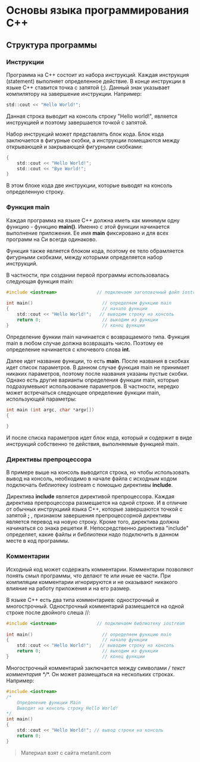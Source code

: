 # Основы языка программирования C++

## Структура программы

### Инструкции

Программа на С++ состоит из набора инструкций. Каждая инструкция (statement) выполняет определенное действие. В конце инструкции в языке C++ ставится точка с запятой (;). Данный знак указывает компилятору на завершение инструкции. Например:

```c
std::cout << "Hello World!";
```

Данная строка выводит на консоль строку "Hello world!", является инструкцией и поэтому завершается точкой с запятой.

Набор инструкций может представлять блок кода. Блок кода заключается в фигурные скобки, а инструкции помещаются между открывающей и закрывающей фигурными скобками:

```c
{
    std::cout << "Hello World!";
    std::cout << "Bye World!";
}
```

В этом блоке кода две инструкции, которые выводят на консоль определенную строку.

### Функция main

Каждая программа на языке С++ должна иметь как минимум одну функцию - функцию **main()**. Именно с этой функции начинается выполнение приложения. Ее имя **main** фиксировано и для всех программ на Си всегда одинаково.

Функция также является блоком кода, поэтому ее тело обрамляется фигурными скобками, между которыми определяется набор инструкций.

В частности, при создании первой программы использовалась следующая функция main:

```c
#include <iostream>               // подключаем заголовочный файл iostream
 
int main()                          // определяем функцию main
{                                   // начало функции
    std::cout << "Hello World!";   // выводим строку на консоль
    return 0;                       // выходим из функции
}                                   // конец функции
```

Определение функии main начинается с возвращаемого типа. Функция main в любом случае должна возвращать число. Поэтому ее определение начинается с ключевого слова **int**.

Далее идет название функции, то есть **main**. После названия в скобках идет список параметров. В данном случае функция main не принимает никаких параметров, поэтому после названия указаны пустые скобки. Однако есть другие варианты определения функции main, которые подразумевыют использование параметров. В частности, нередко может встречаться следующее определение функции main, использующей параметры:

```cpp
int main (int argc, char *argv[]) 
{
    
}
```

И после списка параметров идет блок кода, который и содержит в виде инструкций собственно те действия, выполняемые функцией main.

### Директивы препроцессора

В примере выше на консоль выводится строка, но чтобы использовать вывод на консоль, необходимо в начале файла с исходным кодом подключать библиотеку iostream с помощью директивы **include**.

Директива **include** является директивой препроцессора. Каждая директива препроцессора размещается на одной строке. И в отличие от обычных инструкциий языка C++, которые завершаются точкой с запятой **;** , признаком завершения препроцессорной директивы является перевод на новую строку. Кроме того, директива должна начинаться со знака решетки #. Непосредственно директива "include" определяет, какие файлы и библиотеки надо подключить в данном месте в код программы.

### Комментарии

Исходный код может содержать комментарии. Комментарии позволяют понять смыл программы, что делают те или иные ее части. При компиляции комментарии игнорируются и не оказывают никакого влияние на работу приложения и на его размер.

В языке C++ есть два типа комментариев: однострочный и многострочный. Однострочный комментарий размещается на одной строке после двойного слеша //:

```c
#include <iostream>               // подключаем библиотеку iostream
 
int main()                          // определяем функцию main
{                                   // начало функции
    std::cout << "Hello World!";   // выводим строку на консоль
    return 0;                       // выходим из функции
}                                   // конец функции
```

Многострочный комментарий заключается между символами **/* текст комментария */**. Он может размещаться на нескольких строках. Например:

```c
#include <iostream>
/*
    Определение функции Main
    Выводит на консоль строку Hello World!
*/
int main()
{
    std::cout << "Hello World!"; // вывод строки на консоль
    return 0;
}
```


> Материал взят с сайта metanit.com